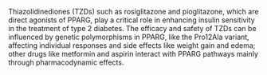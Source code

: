 Thiazolidinediones (TZDs) such as rosiglitazone and pioglitazone, which are direct agonists of PPARG, play a critical role in enhancing insulin sensitivity in the treatment of type 2 diabetes. The efficacy and safety of TZDs can be influenced by genetic polymorphisms in PPARG, like the Pro12Ala variant, affecting individual responses and side effects like weight gain and edema; other drugs like metformin and aspirin interact with PPARG pathways mainly through pharmacodynamic effects.